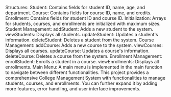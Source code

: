 Structures:
Student: Contains fields for student ID, name, age, and department.
Course: Contains fields for course ID, name, and credits.
Enrollment: Contains fields for student ID and course ID.
Initialization:
Arrays for students, courses, and enrollments are initialized with maximum sizes.
Student Management:
addStudent: Adds a new student to the system.
viewStudents: Displays all students.
updateStudent: Updates a student's information.
deleteStudent: Deletes a student from the system.
Course Management:
addCourse: Adds a new course to the system.
viewCourses: Displays all courses.
updateCourse: Updates a course's information.
deleteCourse: Deletes a course from the system.
Enrollment Management:
enrollStudent: Enrolls a student in a course.
viewEnrollments: Displays all enrollments.
Main Menu:
A main menu is implemented in the main function to navigate between different functionalities.
This project provides a comprehensive College Management System with functionalities to manage students, courses, and enrollments. You can further expand it by adding more features, error handling, and user interface improvements.
